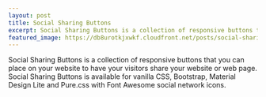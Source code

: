 ```yaml
---
layout: post
title: Social Sharing Buttons
excerpt: Social Sharing Buttons is a collection of responsive buttons that you can place on your website to have your visitors share your website or web page. Social Sharing Buttons is available for vanilla CSS, Bootstrap, Material Design Lite and Pure.css with Font Awesome social network icons.
featured_image: https://db8urotkjxwkf.cloudfront.net/posts/social-sharing-buttons.png
---
```


Social Sharing Buttons is a collection of responsive buttons that you can place on your website to have your visitors share your website or web page. Social Sharing Buttons is available
for vanilla CSS, Bootstrap, Material Design Lite and Pure.css with Font Awesome social network icons.

<!--<a href="https://ssbtns.himpfen.io/" target="_blank" class="btn btn-success">Visit Social Sharing Buttons</a>-->